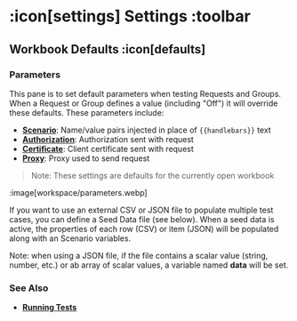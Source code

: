 # :icon[settings] Settings :toolbar

## Workbook Defaults :icon[defaults]

### Parameters

This pane is to set default parameters when testing Requests and Groups.  When a Request or Group defines 
a value (including "Off") it will override these defaults.  These parameters include:

* [**Scenario**](help:scenarios): Name/value pairs injected in place of `{{handlebars}}` text
* [**Authorization**](help:authorizations): Authorization sent with request
* [**Certificate**](help:certificates):  Client certificate sent with request
* [**Proxy**](help:proxies):  Proxy used to send request

> Note:  These settings are defaults for the currently open workbook

:image[workspace/parameters.webp]

If you want to use an external CSV or JSON file to populate multiple test cases, you can define a Seed Data file (see below).  When 
a seed data is active, the properties of each row (CSV) or item (JSON) will be populated along with an Scenario variables.

Note:  when using a JSON file, if the file contains a scalar value (string, number, etc.) or ab array of scalar values, a variable
named **data** will be set.

### See Also

* [**Running Tests**](help:running-tests)
